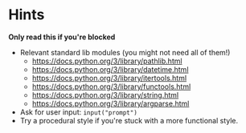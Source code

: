 # Hints

**Only read this if you're blocked**

- Relevant standard lib modules (you might not need all of them!)
    - https://docs.python.org/3/library/pathlib.html
    - https://docs.python.org/3/library/datetime.html
    - https://docs.python.org/3/library/itertools.html
    - https://docs.python.org/3/library/functools.html
    - https://docs.python.org/3/library/string.html
    - https://docs.python.org/3/library/argparse.html
- Ask for user input: `input("prompt")`
- Try a procedural style if you're stuck with a more functional style.
